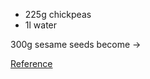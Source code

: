 - 225g chickpeas
- 1l water

300g sesame seeds become ->

[Reference](https://www.pressurecookrecipes.com/instant-pot-hummus)